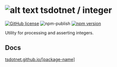 # ![alt text](https://avatars1.githubusercontent.com/u/64487547?s=30&amp;v=4 "tsdotnet") tsdotnet / integer

[![GitHub license](https://img.shields.io/badge/license-MIT-blue.svg?style=flat-square)](https://github.com/tsdotnet/integer/blob/master/LICENSE)
![npm-publish](https://github.com/tsdotnet/integer/workflows/npm-publish/badge.svg)
[![npm version](https://img.shields.io/npm/v/@tsdotnet/integer.svg?style=flat-square)](https://www.npmjs.com/package/@tsdotnet/integer)

Utility for processing and asserting integers.

## Docs
[tsdotnet.github.io/[package-name]](https://tsdotnet.github.io/[package-name]/)